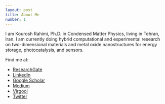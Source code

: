 ```yaml
---
layout: post
title: About Me
number: 1
---
```


I am Kourosh Rahimi, Ph.D. in Condensed Matter Physics, living in Tehran, Iran. I am currently doing hybrid computational and experimental research on two-dimensional materials and metal oxide nanostructures for energy storage, photocatalysis, and sensors.

Find me at:
* [ResearchGate](https://www.researchgate.net/profile/Kourosh_Rahimi)
* [LinkedIn](https://www.linkedin.com/in/kourosh-rahimi)
* [Google Scholar](https://scholar.google.com/citations?user=Z7FLTX4AAAAJ&hl=en)
* [Medium](https://medium.com/@kourosh_rahimi)
* [Virgool](https://virgool.io/@kourosh_rahimi)
* [Twitter](https://www.twitter.com/rahimi_kourosh)
